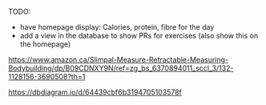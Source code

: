 TODO:
- have homepage display: Calories, protein, fibre for the day
- add a view in the database to show PRs for exercises (also show this on the homepage)


https://www.amazon.ca/Slimpal-Measure-Retractable-Measuring-Bodybuilding/dp/B09CDNXY9N/ref=zg_bs_6370894011_sccl_3/132-1128156-3690508?th=1

https://dbdiagram.io/d/64439cbf6b3194705103578f